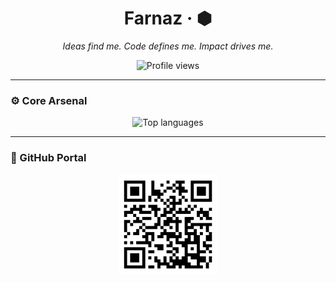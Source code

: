 <h1 align="center">Farnaz · ⬢</h1>

<p align="center"><em>Ideas find me. Code defines me. Impact drives me.</em></p>

<p align="center">
  <img src="https://komarev.com/ghpvc/?username=farnaztr&label=Profile%20views&color=0e75b6&style=flat" alt="Profile views" />
</p>

---

### ⚙️ Core Arsenal

<p align="center">
  <img src="https://github-readme-stats.vercel.app/api/top-langs/?username=farnaztr&layout=compact&langs_count=6" alt="Top languages" />
</p>

---


### 🔗 GitHub Portal

<p align="center">
  <a href="https://github.com/farnaztr" aria-label="GitHub Profile">
    <img src="https://github.com/Farnaztr/farnaztr/blob/main/QR%20CODE.png" alt="GitHub QR" width="160" />
  </a>
</p>

